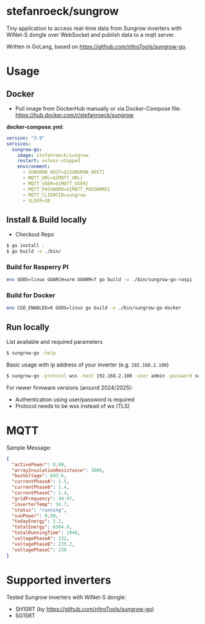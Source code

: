 # stefanroeck/sungrow

Tiny application to access real-time data from Sungrow inverters with WiNet-S dongle over WebSocket and publish data to a mqtt server.

Written in GoLang, based on https://github.com/nItroTools/sungrow-go.

# Usage

## Docker

- Pull image from DockerHub manually or via Docker-Compose file: https://hub.docker.com/r/stefanroeck/sungrow

**docker-compose.yml**:

```yaml
version: "3.9"
services:
  sungrow-go:
    image: stefanroeck/sungrow
    restart: unless-stopped
    environment:
      - SUNGROW_HOST=${SUNGROW_HOST}
      - MQTT_URL=${MQTT_URL}
      - MQTT_USER=${MQTT_USER}
      - MQTT_PASSWORD=${MQTT_PASSWORD}
      - MQTT_CLIENTID=sungrow
      - SLEEP=30
```

## Install & Build locally

- Checkout Repo

```bash
$ go install .
$ go build -o ./bin/
```

### Build for Rasperry PI

```bash
env GOOS=linux GOARCH=arm GOARM=7 go build -o ./bin/sungrow-go-raspi
```

### Build for Docker

```bash
env CGO_ENABLED=0 GOOS=linux go build -o ./bin/sungrow-go-docker
```

## Run locally

List available and required parameters

```bash
$ sungrow-go -help
```

Basic usage with ip address of your inverter (e.g. `192.168.2.100`)

```bash
$ sungrow-go -protocol wss -host 192.168.2.100 -user admin -password secret -mqtt.server mqtt://test.mosquitto.org:1883 -mqtt.topic honk/demo
```
For newer firmware versions (around 2024/2025): 
- Authentication using user/password is required
- Protocol needs to be wss instead of ws (TLS)

# MQTT

Sample Message:

```json
{
  "activePower": 0.99,
  "arrayInsulationResistance": 3000,
  "busVoltage": 693.6,
  "currentPhaseA": 1.5,
  "currentPhaseB": 1.4,
  "currentPhaseC": 1.4,
  "gridFrequency": 49.97,
  "inverterTemp": 34.7,
  "status": "running",
  "sunPower": 0.99,
  "todayEnergy": 2.2,
  "totalEnergy": 6584.9,
  "totalRunningTime": 1948,
  "voltagePhaseA": 232,
  "voltagePhaseB": 235.2,
  "voltagePhaseC": 236
}
```

# Supported inverters

Tested Sungrow inverters with WiNet-S dongle:

- SH10RT (by https://github.com/nItroTools/sungrow-go)
- SG15RT
